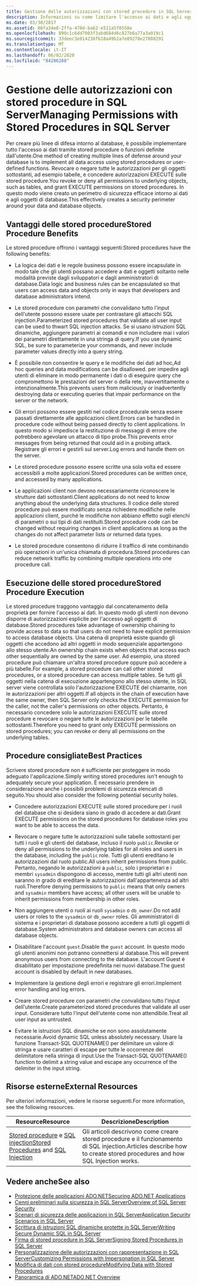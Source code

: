 ```yaml
---
title: Gestione delle autorizzazioni con stored procedure in SQL Server
description: Informazioni su come limitare l'accesso ai dati e agli oggetti di database implementando l'accesso tramite stored procedure o funzioni definite dall'utente.
ms.date: 03/30/2017
ms.assetid: 08fa34e8-2ffa-470d-ba62-e511a5f8558e
ms.openlocfilehash: 890c1c6dd7003f3abd684d6c827b6a77a3a019c1
ms.sourcegitcommit: 33deec3e814238fb18a49b2a7e89278e27888291
ms.translationtype: MT
ms.contentlocale: it-IT
ms.lasthandoff: 06/02/2020
ms.locfileid: "84286288"
---
```

# <a name="managing-permissions-with-stored-procedures-in-sql-server"></a><span data-ttu-id="23639-103">Gestione delle autorizzazioni con stored procedure in SQL Server</span><span class="sxs-lookup"><span data-stu-id="23639-103">Managing Permissions with Stored Procedures in SQL Server</span></span>
<span data-ttu-id="23639-104">Per creare più linee di difesa intorno al database, è possibile implementare tutto l'accesso ai dati tramite stored procedure o funzioni definite dall'utente.</span><span class="sxs-lookup"><span data-stu-id="23639-104">One method of creating multiple lines of defense around your database is to implement all data access using stored procedures or user-defined functions.</span></span> <span data-ttu-id="23639-105">Revocare o negare tutte le autorizzazioni per gli oggetti sottostanti, ad esempio tabelle, e concedere autorizzazioni EXECUTE sulle stored procedure.</span><span class="sxs-lookup"><span data-stu-id="23639-105">You revoke or deny all permissions to underlying objects, such as tables, and grant EXECUTE permissions on stored procedures.</span></span> <span data-ttu-id="23639-106">In questo modo viene creato un perimetro di sicurezza efficace intorno ai dati e agli oggetti di database.</span><span class="sxs-lookup"><span data-stu-id="23639-106">This effectively creates a security perimeter around your data and database objects.</span></span>  
  
## <a name="stored-procedure-benefits"></a><span data-ttu-id="23639-107">Vantaggi delle stored procedure</span><span class="sxs-lookup"><span data-stu-id="23639-107">Stored Procedure Benefits</span></span>  
 <span data-ttu-id="23639-108">Le stored procedure offrono i vantaggi seguenti:</span><span class="sxs-lookup"><span data-stu-id="23639-108">Stored procedures have the following benefits:</span></span>  
  
- <span data-ttu-id="23639-109">La logica dei dati e le regole business possono essere incapsulate in modo tale che gli utenti possano accedere a dati e oggetti soltanto nelle modalità previste dagli sviluppatori e dagli amministratori di database.</span><span class="sxs-lookup"><span data-stu-id="23639-109">Data logic and business rules can be encapsulated so that users can access data and objects only in ways that developers and database administrators intend.</span></span>  
  
- <span data-ttu-id="23639-110">Le stored procedure con parametri che convalidano tutto l'input dell'utente possono essere usate per contrastare gli attacchi SQL injection.</span><span class="sxs-lookup"><span data-stu-id="23639-110">Parameterized stored procedures that validate all user input can be used to thwart SQL injection attacks.</span></span> <span data-ttu-id="23639-111">Se si usano istruzioni SQL dinamiche, aggiungere parametri ai comandi e non includere mai i valori dei parametri direttamente in una stringa di query.</span><span class="sxs-lookup"><span data-stu-id="23639-111">If you use dynamic SQL, be sure to parameterize your commands, and never include parameter values directly into a query string.</span></span>  
  
- <span data-ttu-id="23639-112">È possibile non consentire le query e le modifiche dei dati ad hoc,</span><span class="sxs-lookup"><span data-stu-id="23639-112">Ad hoc queries and data modifications can be disallowed.</span></span> <span data-ttu-id="23639-113">per impedire agli utenti di eliminare in modo permanente i dati o di eseguire query che compromettono le prestazioni del server o della rete, inavvertitamente o intenzionalmente.</span><span class="sxs-lookup"><span data-stu-id="23639-113">This prevents users from maliciously or inadvertently destroying data or executing queries that impair performance on the server or the network.</span></span>  
  
- <span data-ttu-id="23639-114">Gli errori possono essere gestiti nel codice procedurale senza essere passati direttamente alle applicazioni client.</span><span class="sxs-lookup"><span data-stu-id="23639-114">Errors can be handled in procedure code without being passed directly to client applications.</span></span> <span data-ttu-id="23639-115">In questo modo si impedisce la restituzione di messaggi di errore che potrebbero agevolare un attacco di tipo probe.</span><span class="sxs-lookup"><span data-stu-id="23639-115">This prevents error messages from being returned that could aid in a probing attack.</span></span> <span data-ttu-id="23639-116">Registrare gli errori e gestirli sul server.</span><span class="sxs-lookup"><span data-stu-id="23639-116">Log errors and handle them on the server.</span></span>  
  
- <span data-ttu-id="23639-117">Le stored procedure possono essere scritte una sola volta ed essere accessibili a molte applicazioni.</span><span class="sxs-lookup"><span data-stu-id="23639-117">Stored procedures can be written once, and accessed by many applications.</span></span>  
  
- <span data-ttu-id="23639-118">Le applicazioni client non devono necessariamente riconoscere le strutture dati sottostanti.</span><span class="sxs-lookup"><span data-stu-id="23639-118">Client applications do not need to know anything about the underlying data structures.</span></span> <span data-ttu-id="23639-119">Il codice delle stored procedure può essere modificato senza richiedere modifiche nelle applicazioni client, purché le modifiche non abbiano effetto sugli elenchi di parametri o sui tipi di dati restituiti.</span><span class="sxs-lookup"><span data-stu-id="23639-119">Stored procedure code can be changed without requiring changes in client applications as long as the changes do not affect parameter lists or returned data types.</span></span>  
  
- <span data-ttu-id="23639-120">Le stored procedure consentono di ridurre il traffico di rete combinando più operazioni in un'unica chiamata di procedura.</span><span class="sxs-lookup"><span data-stu-id="23639-120">Stored procedures can reduce network traffic by combining multiple operations into one procedure call.</span></span>  
  
## <a name="stored-procedure-execution"></a><span data-ttu-id="23639-121">Esecuzione delle stored procedure</span><span class="sxs-lookup"><span data-stu-id="23639-121">Stored Procedure Execution</span></span>  
 <span data-ttu-id="23639-122">Le stored procedure traggono vantaggio dal concatenamento della proprietà per fornire l'accesso ai dati. In questo modo gli utenti non devono disporre di autorizzazioni esplicite per l'accesso agli oggetti di database.</span><span class="sxs-lookup"><span data-stu-id="23639-122">Stored procedures take advantage of ownership chaining to provide access to data so that users do not need to have explicit permission to access database objects.</span></span> <span data-ttu-id="23639-123">Una catena di proprietà esiste quando gli oggetti che accedono ad altri oggetti in modo sequenziale appartengono allo stesso utente.</span><span class="sxs-lookup"><span data-stu-id="23639-123">An ownership chain exists when objects that access each other sequentially are owned by the same user.</span></span> <span data-ttu-id="23639-124">Ad esempio, una stored procedure può chiamare un'altra stored procedure oppure può accedere a più tabelle.</span><span class="sxs-lookup"><span data-stu-id="23639-124">For example, a stored procedure can call other stored procedures, or a stored procedure can access multiple tables.</span></span> <span data-ttu-id="23639-125">Se tutti gli oggetti nella catena di esecuzione appartengono allo stesso utente, in SQL server viene controllata solo l'autorizzazione EXECUTE del chiamante, non le autorizzazioni per altri oggetti.</span><span class="sxs-lookup"><span data-stu-id="23639-125">If all objects in the chain of execution have the same owner, then SQL Server only checks the EXECUTE permission for the caller, not the caller's permissions on other objects.</span></span> <span data-ttu-id="23639-126">Pertanto, è necessario concedere solo le autorizzazioni EXECUTE sulle stored procedure e revocare o negare tutte le autorizzazioni per le tabelle sottostanti.</span><span class="sxs-lookup"><span data-stu-id="23639-126">Therefore you need to grant only EXECUTE permissions on stored procedures; you can revoke or deny all permissions on the underlying tables.</span></span>  
  
## <a name="best-practices"></a><span data-ttu-id="23639-127">Procedure consigliate</span><span class="sxs-lookup"><span data-stu-id="23639-127">Best Practices</span></span>  
 <span data-ttu-id="23639-128">Scrivere stored procedure non è sufficiente per proteggere in modo adeguato l'applicazione.</span><span class="sxs-lookup"><span data-stu-id="23639-128">Simply writing stored procedures isn't enough to adequately secure your application.</span></span> <span data-ttu-id="23639-129">È necessario prendere in considerazione anche i possibili problemi di sicurezza elencati di seguito.</span><span class="sxs-lookup"><span data-stu-id="23639-129">You should also consider the following potential security holes.</span></span>  
  
- <span data-ttu-id="23639-130">Concedere autorizzazioni EXECUTE sulle stored procedure per i ruoli del database che si desidera siano in grado di accedere ai dati.</span><span class="sxs-lookup"><span data-stu-id="23639-130">Grant EXECUTE permissions on the stored procedures for database roles you want to be able to access the data.</span></span>  
  
- <span data-ttu-id="23639-131">Revocare o negare tutte le autorizzazioni sulle tabelle sottostanti per tutti i ruoli e gli utenti del database, incluso il ruolo `public`.</span><span class="sxs-lookup"><span data-stu-id="23639-131">Revoke or deny all permissions to the underlying tables for all roles and users in the database, including the `public` role.</span></span> <span data-ttu-id="23639-132">Tutti gli utenti ereditano le autorizzazioni dal ruolo public.</span><span class="sxs-lookup"><span data-stu-id="23639-132">All users inherit permissions from public.</span></span> <span data-ttu-id="23639-133">Pertanto, negando le autorizzazioni a `public`, solo i proprietari e i membri `sysadmin` dispongono di accesso, mentre tutti gli altri utenti non saranno in grado di ereditare le autorizzazioni dall'appartenenza ad altri ruoli.</span><span class="sxs-lookup"><span data-stu-id="23639-133">Therefore denying permissions to `public` means that only owners and `sysadmin` members have access; all other users will be unable to inherit permissions from membership in other roles.</span></span>  
  
- <span data-ttu-id="23639-134">Non aggiungere utenti o ruoli ai ruoli `sysadmin` o `db_owner`.</span><span class="sxs-lookup"><span data-stu-id="23639-134">Do not add users or roles to the `sysadmin` or `db_owner` roles.</span></span> <span data-ttu-id="23639-135">Gli amministratori di sistema e i proprietari di database possono accedere a tutti gli oggetti di database.</span><span class="sxs-lookup"><span data-stu-id="23639-135">System administrators and database owners can access all database objects.</span></span>  
  
- <span data-ttu-id="23639-136">Disabilitare l'account `guest`.</span><span class="sxs-lookup"><span data-stu-id="23639-136">Disable the `guest` account.</span></span> <span data-ttu-id="23639-137">In questo modo gli utenti anonimi non potranno connettersi al database.</span><span class="sxs-lookup"><span data-stu-id="23639-137">This will prevent anonymous users from connecting to the database.</span></span> <span data-ttu-id="23639-138">L'account Guest è disabilitato per impostazione predefinita nei nuovi database.</span><span class="sxs-lookup"><span data-stu-id="23639-138">The guest account is disabled by default in new databases.</span></span>  
  
- <span data-ttu-id="23639-139">Implementare la gestione degli errori e registrare gli errori.</span><span class="sxs-lookup"><span data-stu-id="23639-139">Implement error handling and log errors.</span></span>  
  
- <span data-ttu-id="23639-140">Creare stored procedure con parametri che convalidano tutto l'input dell'utente.</span><span class="sxs-lookup"><span data-stu-id="23639-140">Create parameterized stored procedures that validate all user input.</span></span> <span data-ttu-id="23639-141">Considerare tutto l'input dell'utente come non attendibile.</span><span class="sxs-lookup"><span data-stu-id="23639-141">Treat all user input as untrusted.</span></span>  
  
- <span data-ttu-id="23639-142">Evitare le istruzioni SQL dinamiche se non sono assolutamente necessarie.</span><span class="sxs-lookup"><span data-stu-id="23639-142">Avoid dynamic SQL unless absolutely necessary.</span></span> <span data-ttu-id="23639-143">Usare la funzione Transact-SQL QUOTENAME() per delimitare un valore di stringa e usare caratteri di escape per tutte le occorrenze del delimitatore nella stringa di input.</span><span class="sxs-lookup"><span data-stu-id="23639-143">Use the Transact-SQL QUOTENAME() function to delimit a string value and escape any occurrence of the delimiter in the input string.</span></span>  
  
## <a name="external-resources"></a><span data-ttu-id="23639-144">Risorse esterne</span><span class="sxs-lookup"><span data-stu-id="23639-144">External Resources</span></span>  
 <span data-ttu-id="23639-145">Per ulteriori informazioni, vedere le risorse seguenti.</span><span class="sxs-lookup"><span data-stu-id="23639-145">For more information, see the following resources.</span></span>  
  
|<span data-ttu-id="23639-146">Resource</span><span class="sxs-lookup"><span data-stu-id="23639-146">Resource</span></span>|<span data-ttu-id="23639-147">Descrizione</span><span class="sxs-lookup"><span data-stu-id="23639-147">Description</span></span>|  
|--------------|-----------------|  
|<span data-ttu-id="23639-148">[Stored procedure](/sql/relational-databases/stored-procedures/stored-procedures-database-engine) e [SQL injection](/sql/relational-databases/security/sql-injection)</span><span class="sxs-lookup"><span data-stu-id="23639-148">[Stored Procedures](/sql/relational-databases/stored-procedures/stored-procedures-database-engine) and [SQL Injection](/sql/relational-databases/security/sql-injection)</span></span>|<span data-ttu-id="23639-149">Gli articoli descrivono come creare stored procedure e il funzionamento di SQL injection.</span><span class="sxs-lookup"><span data-stu-id="23639-149">Articles describe how to create stored procedures and how SQL Injection works.</span></span>|  
  
## <a name="see-also"></a><span data-ttu-id="23639-150">Vedere anche</span><span class="sxs-lookup"><span data-stu-id="23639-150">See also</span></span>

- [<span data-ttu-id="23639-151">Protezione delle applicazioni ADO.NET</span><span class="sxs-lookup"><span data-stu-id="23639-151">Securing ADO.NET Applications</span></span>](../securing-ado-net-applications.md)
- [<span data-ttu-id="23639-152">Cenni preliminari sulla sicurezza in SQL Server</span><span class="sxs-lookup"><span data-stu-id="23639-152">Overview of SQL Server Security</span></span>](overview-of-sql-server-security.md)
- [<span data-ttu-id="23639-153">Scenari di sicurezza delle applicazioni in SQL Server</span><span class="sxs-lookup"><span data-stu-id="23639-153">Application Security Scenarios in SQL Server</span></span>](application-security-scenarios-in-sql-server.md)
- [<span data-ttu-id="23639-154">Scrittura di istruzioni SQL dinamiche protette in SQL Server</span><span class="sxs-lookup"><span data-stu-id="23639-154">Writing Secure Dynamic SQL in SQL Server</span></span>](writing-secure-dynamic-sql-in-sql-server.md)
- [<span data-ttu-id="23639-155">Firma di stored procedure in SQL Server</span><span class="sxs-lookup"><span data-stu-id="23639-155">Signing Stored Procedures in SQL Server</span></span>](signing-stored-procedures-in-sql-server.md)
- [<span data-ttu-id="23639-156">Personalizzazione delle autorizzazioni con rappresentazione in SQL Server</span><span class="sxs-lookup"><span data-stu-id="23639-156">Customizing Permissions with Impersonation in SQL Server</span></span>](customizing-permissions-with-impersonation-in-sql-server.md)
- [<span data-ttu-id="23639-157">Modifica di dati con stored procedure</span><span class="sxs-lookup"><span data-stu-id="23639-157">Modifying Data with Stored Procedures</span></span>](../modifying-data-with-stored-procedures.md)
- [<span data-ttu-id="23639-158">Panoramica di ADO.NET</span><span class="sxs-lookup"><span data-stu-id="23639-158">ADO.NET Overview</span></span>](../ado-net-overview.md)
